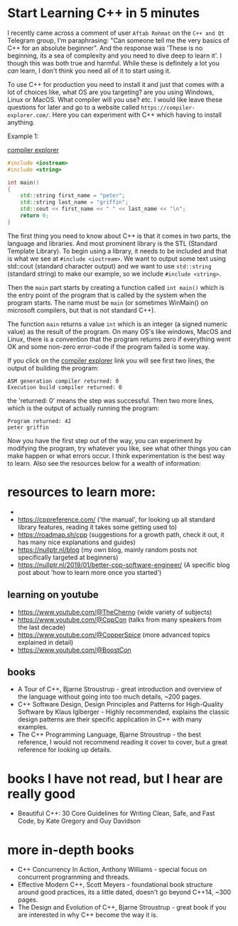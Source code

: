 # Start Learning C++ in 5 minutes

I recently came across a comment of user `Aftab Rehmat` on the `C++ and Qt` Telegram group, I'm paraphrasing: "Can someone tell me the very basics of C++ for an absolute beginner". And the response was 'These is no beginning, its a sea of complexity and you need to dive deep to learn it'. I though this was both true and harmful. While these is definitely a lot you _can_ learn, I don't think you need all of it to start using it.

To use C++ for production you need to install it and just that comes with a lot of choices like, what OS are you targeting? are you using Windows, Linux or MacOS. What compiler will you use? etc. I would like leave these questions for later and go to a website called `https://compiler-explorer.com/`. Here you can experiment with C++ which having to install anything. 

Example 1:

[compiler explorer](https://compiler-explorer.com/z/5vYhnKh6h)

```cpp
#include <iostream>
#include <string>

int main()
{
    std::string first_name = "peter";
    std::string last_name = "griffin";
    std::cout << first_name << " " << last_name << "\n";
    return 0;
}
```

The first thing you need to know about C++ is that it comes in two parts, the language and libraries. And most prominent library is the STL (Standard Template Library). To begin using a library, it needs to be included and that is what we see at `#include <iostream>`. We want to output some text using std::cout (standard character output) and we want to use `std::string` (standard string) to make our example, so we include `#include <string>`.

Then the `main` part starts by creating a function called `int main()` which is the entry point of the program that is called by the system when the program starts.
The name must be `main` (or sometimes WinMain() on microsoft compilers, but that is not standard C++).

The function `main` returns a value `int` which is an integer (a signed numeric value) as the result of the program. On many OS's like windows, MacOS and Linux, there is a convention that the program returns zero if everything went OK and some non-zero error-code if the program failed is some way.

If you click on the [compiler explorer](https://compiler-explorer.com/z/5vYhnKh6h) link you will see first two lines, the output of building the program:

```
ASM generation compiler returned: 0
Execution build compiler returned: 0
```

the 'returned: 0' means the step was successful.
Then two more lines, which is the output of actually running the program:

```
Program returned: 42
peter griffin
```

Now you have the first step out of the way, you can experiment by modifying the program, try whatever you like, see what other things you can make happen or what errors occur. I think experimentation is the best way to learn. Also see the resources below for a wealth of information:

# resources to learn more:

- 
- https://cppreference.com/     ('the manual', for looking up all standard library features, reading it takes some getting used to)
- https://roadmap.sh/cpp        (suggestions for a growth path, check it out, it has many nice explanations and guides)
- https://nullptr.nl/blog       (my own blog, mainly random posts not specifically targeted at beginners)
- https://nullptr.nl/2019/01/better-cpp-software-engineer/ (A specific blog post about 'how to learn more once you started')

## learning on youtube

- https://www.youtube.com/@TheCherno   (wide variety of subjects)
- https://www.youtube.com/@CppCon      (talks from many speakers from the last decade)
- https://www.youtube.com/@CopperSpice (more advanced topics explained in detail)
- https://www.youtube.com/@BoostCon

## books

- A Tour of C++,  Bjarne Stroustrup - great introduction and overview of the language without going into too much details, ~200 pages.
- C++ Software Design, Design Principles and Patterns for High-Quality Software by Klaus Iglberger - Highly recommended, explains the classic design patterns are their specific application in C++ with many examples.
- The C++ Programming Language, Bjarne Stroustrup - the best reference, I would not recommend reading it cover to cover, but a great reference for looking up details.

# books I have not read, but I hear are really good

- Beautiful C++: 30 Core Guidelines for Writing Clean, Safe, and Fast Code, by Kate Gregory and Guy Davidson

# more in-depth books

- C++ Concurrency In Action, Anthony Williams - special focus on concurrent programming and threads. 
- Effective Modern C++, Scott Meyers - foundational book structure around good practices, its a little dated, doesn't go beyond C++14, ~300 pages.
- The Design and Evolution of C++, Bjarne Stroustrup  - great book if you are interested in why C++ become the way it is. 

